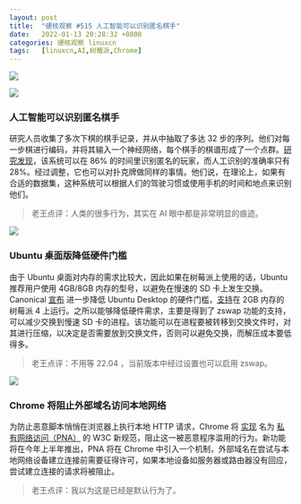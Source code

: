 ```yaml
---
layout: post
title:	"硬核观察 #515 人工智能可以识别匿名棋手"
date:	2022-01-13 20:28:32 +0800 
categories:	硬核观察 linuxcn 
tags:	[linuxcn,AI,树莓派,Chrome]
---
```



![](/Asserts/Images//attachment/album/202201/13/202740atpswwtnpc14wwwn.jpg)


![](/Asserts/Images//attachment/album/202201/13/202747hmibgmyywgggfgeg.jpg)


### 人工智能可以识别匿名棋手


研究人员收集了多次下棋的棋手记录，并从中抽取了多达 32 步的序列。他们对每一步棋进行编码，并将其输入一个神经网络，每个棋手的棋谱形成了一个点群。[研究发现](https://www.science.org/content/article/ai-unmasks-anonymous-chess-players-posing-privacy-risks)，该系统可以在 86% 的时间里识别匿名的玩家，而人工识别的准确率只有 28%。经过调整，它也可以对扑克牌做同样的事情。他们说，在理论上，如果有合适的数据集，这种系统可以根据人们的驾驶习惯或使用手机的时间和地点来识别他们。



> 
> 老王点评：人类的很多行为，其实在 AI 眼中都是非常明显的痕迹。
> 
> 
> 


![](/Asserts/Images//attachment/album/202201/13/202805conkkoh6s56fgahq.jpg)


### Ubuntu 桌面版降低硬件门槛


由于 Ubuntu 桌面对内存的需求比较大，因此如果在树莓派上使用的话，Ubuntu 推荐用户使用 4GB/8GB 内存的型号，以避免在慢速的 SD 卡上发生交换。Canonical [宣布](https://ubuntu.com//blog/how-low-can-you-go-running-ubuntu-desktop-on-a-2gb-raspberry-pi-4) 进一步降低 Ubuntu Desktop 的硬件门槛，[支持](https://www.tomshardware.com/news/raspberry-pi-4-2gb-ubuntu-zswap)在 2GB 内存的树莓派 4 上运行。之所以能够降低硬件需求，主要是得到了 zswap 功能的支持，可以减少交换到慢速 SD 卡的进程。该功能可以在进程要被转移到交换文件时，对其进行压缩，以决定是否需要放到交换文件，否则可以避免交换，而解压成本要低得多。



> 
> 老王点评：不用等 22.04 ，当前版本中经过设置也可以启用 zswap。
> 
> 
> 


![](/Asserts/Images//attachment/album/202201/13/202820i1gnygga8c8kaaa1.jpg)


### Chrome 将阻止外部域名访问本地网络


为防止恶意脚本悄悄在浏览器上执行本地 HTTP 请求，Chrome 将 [实现](https://therecord.media/chrome-will-limit-access-to-private-networks-citing-security-reasons/) 名为 [私有网络访问（PNA）](https://wicg.github.io/private-network-access/) 的 W3C 新规范，阻止这一被恶意程序滥用的行为。新功能将在今年上半年推出，PNA 将在 Chrome 中引入一个机制，外部域名在尝试与本地网络设备建立连接前需要征得许可，如果本地设备如服务器或路由器没有回应，尝试建立连接的请求将被阻止。



> 
> 老王点评：我以为这是已经是默认行为了。
> 
> 
>
